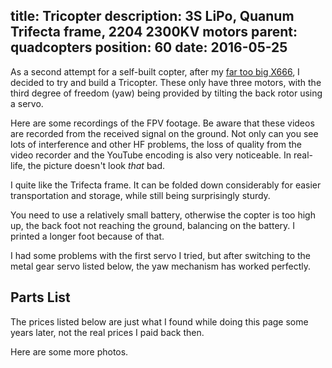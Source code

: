 title: Tricopter
description: 3S LiPo, Quanum Trifecta frame, 2204 2300KV motors
parent: quadcopters
position: 60
date: 2016-05-25
---

<!--% backToParent() %-->

As a second attempt for a self-built copter, after my [far too big X666](x666.html), I decided to try and build a Tricopter.
These only have three motors, with the third degree of freedom (yaw) being provided by tilting the back rotor using a servo.

<!--%
lightgallery([
    [ "img/trifecta_photo_1.jpg", "Top view" ],
    [ "img/trifecta_photo_2.jpg", "Front view" ],
    [ "img/trifecta_photo_4.jpg", "Top back right view" ],
    [ "img/trifecta_photo_3.jpg", "Top back left view" ],
    [ "img/trifecta_photo_5.jpg", "Yaw mechanism tilted" ],
    [ "img/trifecta_photo_8.jpg", "Folded up, side view" ]
])
%-->

Here are some recordings of the FPV footage.
Be aware that these videos are recorded from the received signal on the ground.
Not only can you see lots of interference and other HF problems, the loss of quality from the video recorder and the YouTube encoding is also very noticeable.
In real-life, the picture doesn't look *that* bad.

<!--%
lightgallery([
    [ "https://www.youtube.com/watch?v=OyqBxzw04xs", "img/xytrifecta_crash_yaw_thumb.jpg", "Quanum Trifecta Crash Yaw Mechanism"],
    [ "https://www.youtube.com/watch?v=e11Yb5sWEGo", "img/xytrifecta_crash_thumb.jpg", "Quanum Trifecta mysterious crash" ]
])
%-->

I quite like the Trifecta frame.
It can be folded down considerably for easier transportation and storage, while still being surprisingly sturdy.

You need to use a relatively small battery, otherwise the copter is too high up, the back foot not reaching the ground, balancing on the battery.
I printed a longer foot because of that.

I had some problems with the first servo I tried, but after switching to the metal gear servo listed below, the yaw mechanism has worked perfectly.

## Parts List

The prices listed below are just what I found while doing this page some years later, not the real prices I paid back then.

<!--%
tableHelper([ "align-right", "align-last-right", "align-right monospaced"],
    [ "Part", "Description", "Cost" ], [
        [ "Frame", ("Quanum Trifecta Mini Foldable Tricopter Frame", "https://hobbyking.com/en_us/quanum-trifecta-mini-foldable-tricopter-frame-kit.html"), "27.67€" ],
        [ "Servo", ("Emax ES09MD Digital Metallgetriebe Mini Servo", "https://www.premium-modellbau.de/emax-es09md-digital-metallgetriebe-mini-servo-15g-0-08s-2-6kg-kugellager-es08md"), "12.90€" ],
        [ "FC", ("AfroFlight Naze32 Rev6 Flight Controller (Acro)", "https://hobbyking.com/en_us/afroflight-naze32-rev6-flight-controller-acro.html"), "23.06€" ],
        [ "ESCs", ("3x ZTW Spider Series 18A OPTO Multi-Rotor ESC 2~4S (BLHeli/SimonK Firmware)", "https://hobbyking.com/de_de/ztw-spider-series-18a-opto-multi-rotor-esc-2-4s-blheli-simonk-firmware.html"), "24.99€" ],
        [ "Motors CW", ("2x Multistar Elite 2204-2300KV Multi-Rotor Motor 3-4S (CW Prop Adapter)", "https://hobbyking.com/en_us/multistar-elite-2204-2300kv-multi-rotor-motor-cw-prop-adapter.html"), "23.90€" ],
        [ "Motors CCW", ("1x Multistar Elite 2204-2300KV Multi-Rotor Motor 3-4S (CCW Prop Adapter)", "https://hobbyking.com/en_us/multistar-elite-2204-2300kv-multi-rotor-motor-ccw-prop-adapter.html"), "12.45€" ],
        [ "Props", ("10 Pairs LDARC 5x4.5x3 5045 5 Inch 3-Blade Propeller CW CCW", "https://www.banggood.com/10-Pairs-LDARC-5x4_5x3-5045-5-Inch-3-Blade-Propeller-CW-CCW-for-RC-FPV-Racing-Drone-p-1067877.html?cur_warehouse=CN&ID=223"), "6.95€" ],
        [ "Cam", ("Sony 700TVL PAL FPV Camera", "https://amzn.to/3i0cUh8"), "15.00€" ],
        [ "VTx", ("SkyZone TS5823 5.8GHz 32CH A/V 200mW Mini FPV Transmitter", "https://hobbyking.com/en_us/skyzone-ts5823-5-8ghz-32ch-a-v-200mw-mini-fpv-transmitter-v2.html"), "17.12€" ],
        [ "OSD", ("Minim OSD v1.1", "https://hobbyking.com/en_us/minim-osd-v1-1.html"), "19.79€" ],
        [ "Rx", ("FrSky D8R-XP 2.4Ghz Receiver (w/telemetry & CPPM)", "https://hobbyking.com/en_us/frsky-d8r-xp-2-4ghz-receiver-w-telemetry-cppm.html"), "25.66€" ],
        [ "Battery", ("Turnigy 1400mAh 3S 40C Lipo Pack w/XT60", "https://hobbyking.com/en_us/turnigy-1400mah-3s-40c-lipo-pack-w-xt60.html?queryID=&objectID=78388"), "13.42€" ],
        [ "OLED", ("128x64 I2C OLED", "https://amzn.to/3usYHMi"), "9.99€" ],
        [ "", "Sum", "232.90€" ]
    ]
)
%-->

Here are some more photos.

<!--%
lightgallery([
    [ "img/trifecta_photo_6.jpg", "Folded up, back view" ],
    [ "img/trifecta_photo_7.jpg", "Folded up, front view" ],
    [ "img/quanum_trifecta_1.jpg", "Front view with Xiaomi Yi" ],
    [ "img/quanum_trifecta_6.jpg", "3D printed electronics mount on top" ],
    [ "img/quanum_trifecta_4.jpg", "3D printed longer back leg, on copter" ],
    [ "img/quanum_trifecta_5.jpg", "3D printed longer back leg" ],
    [ "img/quanum_trifecta_7.jpg", "3D printed electronics mount" ],
    [ "img/quanum_trifecta_8.jpg", "Copter closed up" ],
    [ "img/quanum_trifecta_2.jpg", "Xiaomi Yi 3D printed holder" ],
    [ "img/quanum_trifecta_3.jpg", "Poorly 3D printed camera holder" ]
])
%-->
